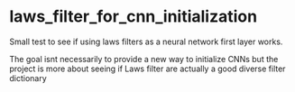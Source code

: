 # laws_filter_for_cnn_initialization
Small test to see if using laws filters as a neural network first layer works.

The goal isnt necessarily to provide a new way to initialize CNNs but the project is more about seeing if Laws filter are actually a good diverse filter dictionary
